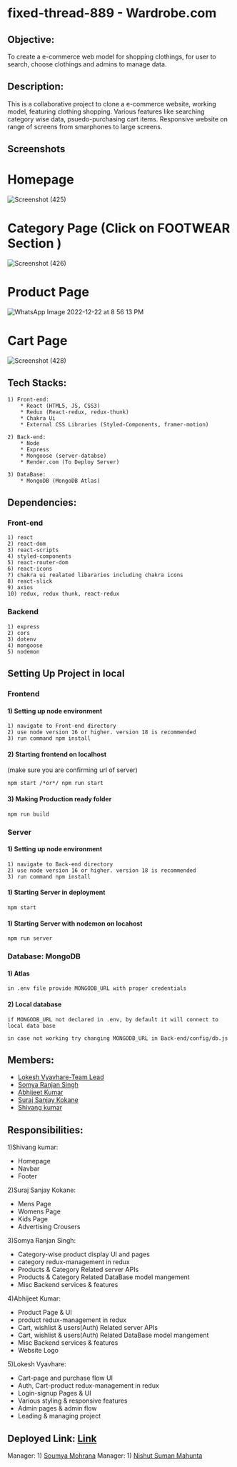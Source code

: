 # fixed-thread-889 - Wardrobe.com

## Objective:
To create a e-commerce web model for shopping clothings, for user to search, choose clothings and admins to manage data.

## Description:

This is a collaborative project to clone a e-commerce website, working model, featuring clothing shopping. Various features like searching category wise data, psuedo-purchasing cart items. Responsive website on range of screens from smarphones to large screens.




## Screenshots
# Homepage
![Screenshot (425)](https://user-images.githubusercontent.com/81003403/207111836-2c8dea8c-23d6-4ddc-b915-989628de5819.png)


# Category Page (Click on FOOTWEAR Section )
![Screenshot (426)](https://user-images.githubusercontent.com/81003403/207111513-2fde8fa4-cb00-4a64-8a2e-dc120cc6e6a1.png)


# Product Page
![WhatsApp Image 2022-12-22 at 8 56 13 PM](https://user-images.githubusercontent.com/81003403/209167599-31649600-abfd-44ea-b84a-ff799c0afe52.jpeg)



# Cart Page

![Screenshot (428)](https://user-images.githubusercontent.com/81003403/207111718-1a20b58f-24dd-436b-8a09-7a034fd7df04.png)


## Tech Stacks:
    
    1) Front-end:
        * React (HTML5, JS, CSS3)
        * Redux (React-redux, redux-thunk)
        * Chakra Ui
        * External CSS Libraries (Styled-Components, framer-motion)

    2) Back-end:
        * Node
        * Express
        * Mongoose (server-databse)
        * Render.com (To Deploy Server)

    3) DataBase:
        * MongoDB (MongoDB Atlas)

## Dependencies:

### Front-end

    1) react
    2) react-dom
    3) react-scripts
    4) styled-components
    5) react-router-dom
    6) react-icons
    7) chakra ui realated libararies including chakra icons
    8) react-slick
    9) axios
    10) redux, redux thunk, react-redux

### Backend

    1) express
    2) cors
    3) dotenv
    4) mongoose
    5) nodemon


## Setting Up Project in local

### Frontend

#### 1) Setting up node environment

    1) navigate to Front-end directory
    2) use node version 16 or higher. version 18 is recommended
    3) run command npm install

#### 2) Starting frontend on localhost
(make sure you are confirming url of server)

    npm start /*or*/ npm run start

#### 3) Making Production ready folder

    npm run build

### Server
#### 1) Setting up node environment

    1) navigate to Back-end directory
    2) use node version 16 or higher. version 18 is recommended
    3) run command npm install


#### 1) Starting Server in deployment

    npm start

#### 1) Starting Server with nodemon on locahost

    npm run server

### Database: MongoDB

#### 1) Atlas

    in .env file provide MONGODB_URL with proper credentials

#### 2) Local database

    if MONGODB_URL not declared in .env, by default it will connect to local data base

    in case not working try changing MONGODB_URL in Back-end/config/db.js


## Members:
* [Lokesh Vyavhare-Team Lead](https://github.com/LV-23)
* [Somya Ranjan Singh](https://github.com/somya143)
* [Abhijeet Kumar](https://github.com/abhizeit)
* [Suraj Sanjay Kokane](https://github.com/kokanesuraj007)
* [Shivang kumar](https://github.com/kshivang80)

## Responsibilities:

1)Shivang kumar:
* Homepage
* Navbar 
* Footer 

2)Suraj Sanjay Kokane:
* Mens Page
* Womens Page
* Kids Page
* Advertising Crousers

3)Somya Ranjan Singh:
* Category-wise product display UI and pages
* category redux-management in redux
* Products & Category Related server APIs 
* Products & Category Related DataBase model mangement
* Misc Backend services & features

4)Abhijeet Kumar:
* Product Page & UI 
* product redux-management in redux
* Cart, wishlist & users(Auth) Related server APIs 
* Cart, wishlist & users(Auth) Related DataBase model mangement
* Misc Backend services & features
* Website Logo

5)Lokesh Vyavhare:
* Cart-page and purchase flow UI
* Auth, Cart-product redux-management in redux
* Login-signup Pages & UI
* Various styling & responsive features
* Admin pages & admin flow
* Leading & managing project

## Deployed Link: [Link](https://fixed-thread-889.netlify.app/)


Manager: 1) [Soumya Mohrana]()
Manager: 1) [Nishut Suman Mahunta]()

